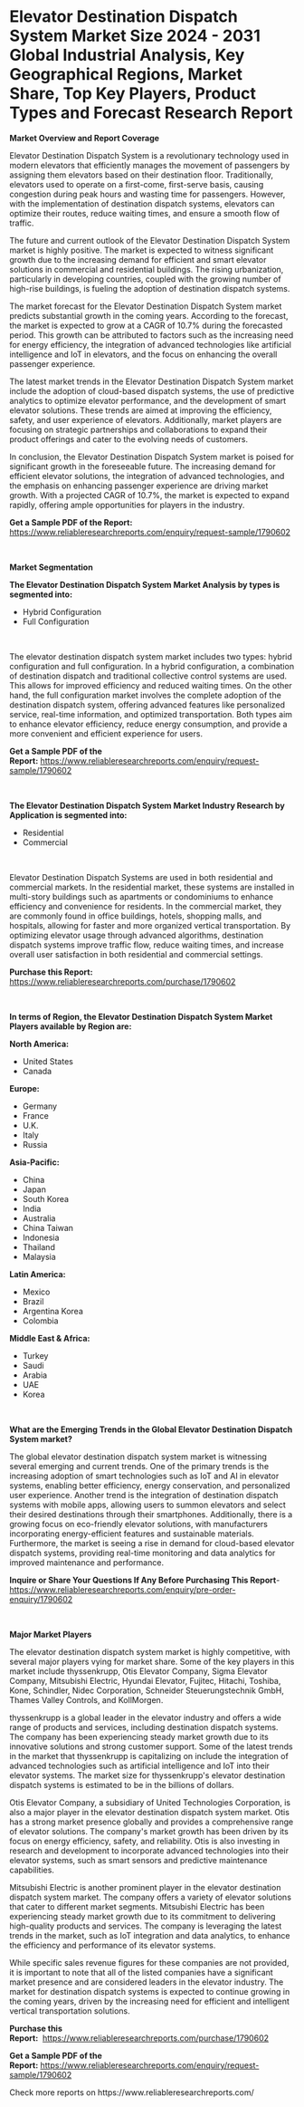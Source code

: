 <p><h1>Elevator Destination Dispatch System Market Size 2024 - 2031 Global Industrial Analysis, Key Geographical Regions, Market Share, Top Key Players, Product Types and Forecast Research Report</h1></p><p><strong>Market Overview and Report Coverage</strong></p>
<p><p>Elevator Destination Dispatch System is a revolutionary technology used in modern elevators that efficiently manages the movement of passengers by assigning them elevators based on their destination floor. Traditionally, elevators used to operate on a first-come, first-serve basis, causing congestion during peak hours and wasting time for passengers. However, with the implementation of destination dispatch systems, elevators can optimize their routes, reduce waiting times, and ensure a smooth flow of traffic.</p><p>The future and current outlook of the Elevator Destination Dispatch System market is highly positive. The market is expected to witness significant growth due to the increasing demand for efficient and smart elevator solutions in commercial and residential buildings. The rising urbanization, particularly in developing countries, coupled with the growing number of high-rise buildings, is fueling the adoption of destination dispatch systems.</p><p>The market forecast for the Elevator Destination Dispatch System market predicts substantial growth in the coming years. According to the forecast, the market is expected to grow at a CAGR of 10.7% during the forecasted period. This growth can be attributed to factors such as the increasing need for energy efficiency, the integration of advanced technologies like artificial intelligence and IoT in elevators, and the focus on enhancing the overall passenger experience.</p><p>The latest market trends in the Elevator Destination Dispatch System market include the adoption of cloud-based dispatch systems, the use of predictive analytics to optimize elevator performance, and the development of smart elevator solutions. These trends are aimed at improving the efficiency, safety, and user experience of elevators. Additionally, market players are focusing on strategic partnerships and collaborations to expand their product offerings and cater to the evolving needs of customers.</p><p>In conclusion, the Elevator Destination Dispatch System market is poised for significant growth in the foreseeable future. The increasing demand for efficient elevator solutions, the integration of advanced technologies, and the emphasis on enhancing passenger experience are driving market growth. With a projected CAGR of 10.7%, the market is expected to expand rapidly, offering ample opportunities for players in the industry.</p></p>
<p><strong>Get a Sample PDF of the Report:</strong> <a href="https://www.reliableresearchreports.com/enquiry/request-sample/1790602">https://www.reliableresearchreports.com/enquiry/request-sample/1790602</a></p>
<p>&nbsp;</p>
<p><strong>Market Segmentation</strong></p>
<p><strong>The Elevator Destination Dispatch System Market Analysis by types is segmented into:</strong></p>
<p><ul><li>Hybrid Configuration</li><li>Full Configuration</li></ul></p>
<p>&nbsp;</p>
<p><p>The elevator destination dispatch system market includes two types: hybrid configuration and full configuration. In a hybrid configuration, a combination of destination dispatch and traditional collective control systems are used. This allows for improved efficiency and reduced waiting times. On the other hand, the full configuration market involves the complete adoption of the destination dispatch system, offering advanced features like personalized service, real-time information, and optimized transportation. Both types aim to enhance elevator efficiency, reduce energy consumption, and provide a more convenient and efficient experience for users.</p></p>
<p><strong>Get a Sample PDF of the Report:</strong>&nbsp;<a href="https://www.reliableresearchreports.com/enquiry/request-sample/1790602">https://www.reliableresearchreports.com/enquiry/request-sample/1790602</a></p>
<p>&nbsp;</p>
<p><strong>The Elevator Destination Dispatch System Market Industry Research by Application is segmented into:</strong></p>
<p><ul><li>Residential</li><li>Commercial</li></ul></p>
<p>&nbsp;</p>
<p><p>Elevator Destination Dispatch Systems are used in both residential and commercial markets. In the residential market, these systems are installed in multi-story buildings such as apartments or condominiums to enhance efficiency and convenience for residents. In the commercial market, they are commonly found in office buildings, hotels, shopping malls, and hospitals, allowing for faster and more organized vertical transportation. By optimizing elevator usage through advanced algorithms, destination dispatch systems improve traffic flow, reduce waiting times, and increase overall user satisfaction in both residential and commercial settings.</p></p>
<p><strong>Purchase this Report:</strong>&nbsp; <a href="https://www.reliableresearchreports.com/purchase/1790602">https://www.reliableresearchreports.com/purchase/1790602</a></p>
<p>&nbsp;</p>
<p><strong>In terms of Region, the Elevator Destination Dispatch System Market Players available by Region are:</strong></p>
<p>
    <p> <strong> North America: </strong>
        <ul>
            <li>United States</li>
            <li>Canada</li>
        </ul>
        </p> 
    <p> <strong> Europe: </strong>
        <ul>
            <li>Germany</li>
            <li>France</li>
            <li>U.K.</li>
            <li>Italy</li>
            <li>Russia</li>
        </ul>
        </p> 
    <p> <strong> Asia-Pacific: </strong>
        <ul>
            <li>China</li>
            <li>Japan</li>
            <li>South Korea</li>
            <li>India</li>
            <li>Australia</li>
            <li>China Taiwan</li>
            <li>Indonesia</li>
            <li>Thailand</li>
            <li>Malaysia</li>
        </ul>
        </p> 
    <p> <strong> Latin America: </strong>
        <ul>
            <li>Mexico</li>
            <li>Brazil</li>
            <li>Argentina Korea</li>
            <li>Colombia</li>
        </ul>
        </p> 
    <p> <strong> Middle East & Africa: </strong>
        <ul>
            <li>Turkey</li>
            <li>Saudi</li>
            <li>Arabia</li>
            <li>UAE</li>
            <li>Korea</li>
        </ul>
    </p>
    </p>
<p>&nbsp;</p>
<p><strong>What are the Emerging Trends in the Global Elevator Destination Dispatch System market?</strong></p>
<p><p>The global elevator destination dispatch system market is witnessing several emerging and current trends. One of the primary trends is the increasing adoption of smart technologies such as IoT and AI in elevator systems, enabling better efficiency, energy conservation, and personalized user experience. Another trend is the integration of destination dispatch systems with mobile apps, allowing users to summon elevators and select their desired destinations through their smartphones. Additionally, there is a growing focus on eco-friendly elevator solutions, with manufacturers incorporating energy-efficient features and sustainable materials. Furthermore, the market is seeing a rise in demand for cloud-based elevator dispatch systems, providing real-time monitoring and data analytics for improved maintenance and performance.</p></p>
<p><strong>Inquire or Share Your Questions If Any Before Purchasing This Report</strong>- <a href="https://www.reliableresearchreports.com/enquiry/pre-order-enquiry/1790602">https://www.reliableresearchreports.com/enquiry/pre-order-enquiry/1790602</a></p>
<p>&nbsp;</p>
<p><strong>Major Market Players</strong></p>
<p><p>The elevator destination dispatch system market is highly competitive, with several major players vying for market share. Some of the key players in this market include thyssenkrupp, Otis Elevator Company, Sigma Elevator Company, Mitsubishi Electric, Hyundai Elevator, Fujitec, Hitachi, Toshiba, Kone, Schindler, Nidec Corporation, Schneider Steuerungstechnik GmbH, Thames Valley Controls, and KollMorgen.</p><p>thyssenkrupp is a global leader in the elevator industry and offers a wide range of products and services, including destination dispatch systems. The company has been experiencing steady market growth due to its innovative solutions and strong customer support. Some of the latest trends in the market that thyssenkrupp is capitalizing on include the integration of advanced technologies such as artificial intelligence and IoT into their elevator systems. The market size for thyssenkrupp's elevator destination dispatch systems is estimated to be in the billions of dollars.</p><p>Otis Elevator Company, a subsidiary of United Technologies Corporation, is also a major player in the elevator destination dispatch system market. Otis has a strong market presence globally and provides a comprehensive range of elevator solutions. The company's market growth has been driven by its focus on energy efficiency, safety, and reliability. Otis is also investing in research and development to incorporate advanced technologies into their elevator systems, such as smart sensors and predictive maintenance capabilities.</p><p>Mitsubishi Electric is another prominent player in the elevator destination dispatch system market. The company offers a variety of elevator solutions that cater to different market segments. Mitsubishi Electric has been experiencing steady market growth due to its commitment to delivering high-quality products and services. The company is leveraging the latest trends in the market, such as IoT integration and data analytics, to enhance the efficiency and performance of its elevator systems.</p><p>While specific sales revenue figures for these companies are not provided, it is important to note that all of the listed companies have a significant market presence and are considered leaders in the elevator industry. The market for destination dispatch systems is expected to continue growing in the coming years, driven by the increasing need for efficient and intelligent vertical transportation solutions.</p></p>
<p><strong>Purchase this Report:</strong>&nbsp;&nbsp;<a href="https://www.reliableresearchreports.com/purchase/1790602">https://www.reliableresearchreports.com/purchase/1790602</a></p>
<p></p>
<p><strong>Get a Sample PDF of the Report:</strong>&nbsp;<a href="https://www.reliableresearchreports.com/enquiry/request-sample/1790602">https://www.reliableresearchreports.com/enquiry/request-sample/1790602</a></p>
<p>Check more reports on https://www.reliableresearchreports.com/</p>